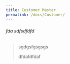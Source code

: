 ```yaml
---
title: Customer Master
permalink: /docs/Customer/
---
```




###### fda sdfsdfdfd 

> sgdgsfgsgsgs
>
> dfdafdfdaf
>
> 



